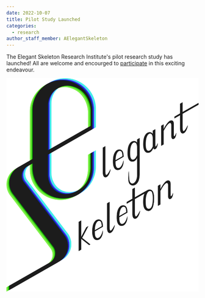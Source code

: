 ```yaml
---
date: 2022-10-07
title: Pilot Study Launched
categories:
  - research
author_staff_member: AElegantSkeleton
---
```

The Elegant Skeleton Research Institute's pilot research study has launched! All are welcome and encourged to [participate](/participate/) in this exciting endeavour.

![Logo](/images/Full_Wordmark.svg)